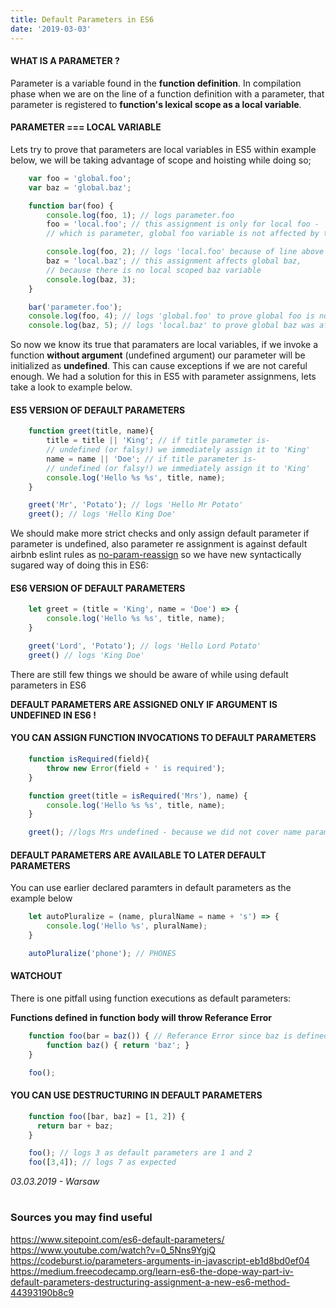 ```yaml
---
title: Default Parameters in ES6
date: '2019-03-03'
---
```



#### **WHAT IS A PARAMETER ?**
Parameter is a variable found in the **function definition**.
In compilation phase when we are on the line of a function definition with a parameter,
that parameter is registered to **function's lexical scope as a local variable**.

#### PARAMETER === LOCAL VARIABLE
Lets try to prove that parameters are local variables in ES5 within example below, we will be taking advantage of scope and hoisting while doing so;

```js
    var foo = 'global.foo';
    var baz = 'global.baz';

    function bar(foo) {
        console.log(foo, 1); // logs parameter.foo
        foo = 'local.foo'; // this assignment is only for local foo -
        // which is parameter, global foo variable is not affected by this

        console.log(foo, 2); // logs 'local.foo' because of line above
        baz = 'local.baz'; // this assignment affects global baz,
        // because there is no local scoped baz variable
        console.log(baz, 3);
    }

    bar('parameter.foo');
    console.log(foo, 4); // logs 'global.foo' to prove global foo is not affected
    console.log(baz, 5); // logs 'local.baz' to prove global baz was affected
```

So now we know its true that paramaters are local variables, if we invoke a function **without argument** (undefined argument) 
our parameter will be initialized as **undefined**. This can cause exceptions if we are not careful enough. 
We had a solution for this in ES5 with parameter assignmens, lets take a look to example below.

#### ES5 VERSION OF DEFAULT PARAMETERS

```js
    function greet(title, name){
        title = title || 'King'; // if title parameter is-
        // undefined (or falsy!) we immediately assign it to 'King'
        name = name || 'Doe'; // if title parameter is-
        // undefined (or falsy!) we immediately assign it to 'King'
        console.log('Hello %s %s', title, name);
    }

    greet('Mr', 'Potato'); // logs 'Hello Mr Potato'
    greet(); // logs 'Hello King Doe'
```

We should make more strict checks and only assign default parameter if parameter is undefined, also parameter re assignment is against default airbnb eslint rules as [no-param-reassign](https://eslint.org/docs/rules/no-param-reassign) so we have new syntactically sugared way of doing this in ES6:

#### ES6 VERSION OF DEFAULT PARAMETERS

```js
    let greet = (title = 'King', name = 'Doe') => {
        console.log('Hello %s %s', title, name);
    }

    greet('Lord', 'Potato'); // logs 'Hello Lord Potato'
    greet() // logs 'King Doe'
```

There are still few things we should be aware of while using default parameters in ES6

**DEFAULT PARAMETERS ARE ASSIGNED ONLY IF ARGUMENT IS UNDEFINED IN ES6 !**

#### YOU CAN ASSIGN FUNCTION INVOCATIONS TO DEFAULT PARAMETERS

```js
    function isRequired(field){
        throw new Error(field + ' is required');
    }

    function greet(title = isRequired('Mrs'), name) {
        console.log('Hello %s %s', title, name);
    }

    greet(); //logs Mrs undefined - because we did not cover name parameter in default parameter assignment.
```
#### DEFAULT PARAMETERS ARE AVAILABLE TO LATER DEFAULT PARAMETERS
You can use earlier declared paramters in default parameters as the example below

```js
    let autoPluralize = (name, pluralName = name + 's') => {
        console.log('Hello %s', pluralName);
    }

    autoPluralize('phone'); // PHONES
```

#### WATCHOUT
There is one pitfall using function executions as default parameters:

**Functions defined in function body will throw Referance Error**

```js
    function foo(bar = baz()) { // Referance Error since baz is defined in function's body
        function baz() { return 'baz'; }
    }

    foo();
```

#### YOU CAN USE DESTRUCTURING IN DEFAULT PARAMETERS

```js
    function foo([bar, baz] = [1, 2]) {
      return bar + baz;
    }

    foo(); // logs 3 as default parameters are 1 and 2
    foo([3,4]); // logs 7 as expected
```

*03.03.2019 - Warsaw*
# 
### Sources you may find useful
https://www.sitepoint.com/es6-default-parameters/<br/>
https://www.youtube.com/watch?v=0_5Nns9YgjQ<br/>
https://codeburst.io/parameters-arguments-in-javascript-eb1d8bd0ef04<br/>
https://medium.freecodecamp.org/learn-es6-the-dope-way-part-iv-default-parameters-destructuring-assignment-a-new-es6-method-44393190b8c9